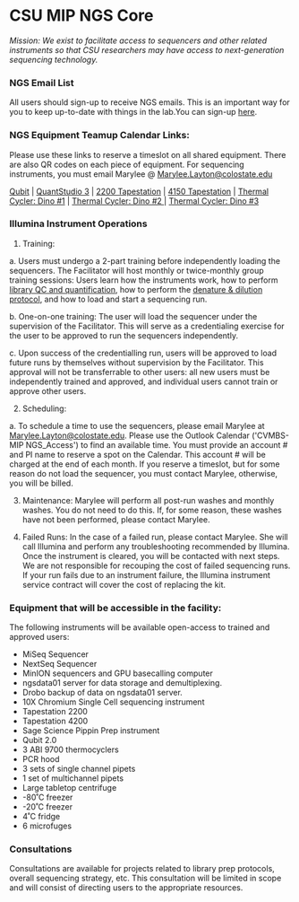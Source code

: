 # CSU MIP NGS Core

_Mission: We exist to facilitate access to sequencers and other related instruments so that CSU researchers may have access to next-generation sequencing technology._

### NGS Email List
All users should sign-up to receive NGS emails. This is an important way for you to keep up-to-date with things in the lab.You can sign-up [here](https://lists.colostate.edu/cgi-bin/mailman/listinfo/ngs_announcements).

### NGS Equipment Teamup Calendar Links:
Please use these links to reserve a timeslot on all shared equipment. There are also QR codes on each piece of equipment. For sequencing instruments, you must email Marylee @ Marylee.Layton@colostate.edu

[Qubit](https://teamup.com/ksszx3gjbiqwonpuw5) | [QuantStudio 3](https://teamup.com/ks6tijrqbtcb9g9cnv) | [2200 Tapestation](https://teamup.com/ksd3h3qqbj5saqthtv) | [4150 Tapestation](https://teamup.com/ks9x2ptyzii3db7def) | [Thermal Cycler: Dino #1](https://teamup.com/ksncyp7uq8m6jzwdh7) | [Thermal Cycler: Dino #2 ](https://teamup.com/ksygwnawd2x4gwfbsa) | [Thermal Cycler: Dino #3](https://teamup.com/ks4e9dsnkn1gqzv23e)

###	Illumina Instrument Operations
1.	Training: 

a.	Users must undergo a 2-part training before independently loading the sequencers. The Facilitator will host monthly or twice-monthly group training sessions: Users learn how the instruments work, how to perform [library QC and quantification](https://github.com/mllayton/mip_ngs_core/tree/main/QC_materials), how to perform the [denature & dilution protocol](https://github.com/mllayton/mip_ngs_core/tree/main/Instrument%20Loading), and how to load and start a sequencing run. 

b.	One-on-one training: The user will load the sequencer under the supervision of the Facilitator. This will serve as a credentialing exercise for the user to be approved to run the sequencers independently.  

c.	Upon success of the credentialling run, users will be approved to load future runs by themselves without supervision by the Facilitator. This approval will not be transferrable to other users: all new users must be independently trained and approved, and individual users cannot train or approve other users.  

2.	Scheduling:

a.	To schedule a time to use the sequencers, please email Marylee at Marylee.Layton@colostate.edu. Please use the Outlook Calendar ('CVMBS-MIP NGS_Access') to find an available time. You must provide an account # and PI name to reserve a spot on the Calendar. This account # will be charged at the end of each month. If you reserve a timeslot, but for some reason do not load the sequencer, you must contact Marylee, otherwise, you will be billed. 

3.	Maintenance: Marylee will perform all post-run washes and monthly washes. You do not need to do this. If, for some reason, these washes have not been performed, please contact Marylee. 

4.	Failed Runs: In the case of a failed run, please contact Marylee. She will call Illumina and perform any troubleshooting recommended by Illumina. Once the instrument is cleared, you will be contacted with next steps. We are not responsible for recouping the cost of failed sequencing runs. If your run fails due to an instrument failure, the Illumina instrument service contract will cover the cost of replacing the kit. 

###	Equipment that will be accessible in the facility: 
The following instruments will be available open-access to trained and approved users: 

-	MiSeq Sequencer
-	NextSeq Sequencer
-	MinION sequencers and GPU basecalling computer
-	ngsdata01 server for data storage and demultiplexing.
-	Drobo backup of data on ngsdata01 server.
-	10X Chromium Single Cell sequencing instrument
-	Tapestation 2200
-	Tapestation 4200
-	Sage Science Pippin Prep instrument
-	Qubit 2.0
-	3 ABI 9700 thermocyclers
-	PCR hood
-	3 sets of single channel pipets
-	1 set of multichannel pipets
-	Large tabletop centrifuge
-	-80˚C freezer 
-	-20˚C freezer
-	4˚C fridge
-	6 microfuges

### Consultations
Consultations are available for projects related to library prep protocols, overall sequencing strategy, etc.  This consultation will be limited in scope and will consist of directing users to the appropriate resources.


